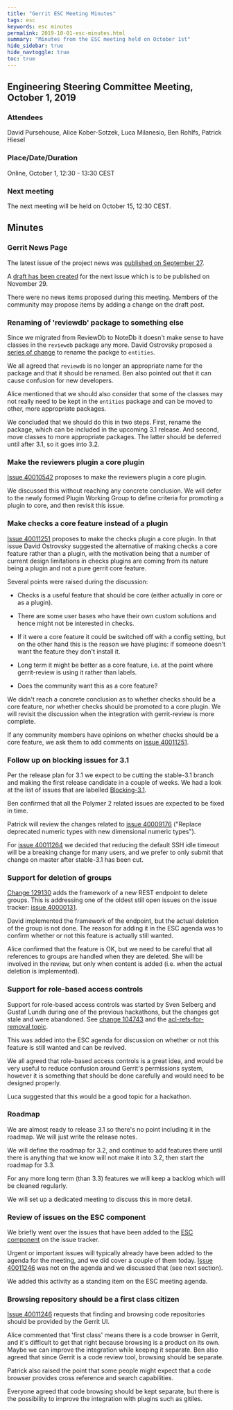 ```yaml
---
title: "Gerrit ESC Meeting Minutes"
tags: esc
keywords: esc minutes
permalink: 2019-10-01-esc-minutes.html
summary: "Minutes from the ESC meeting held on October 1st"
hide_sidebar: true
hide_navtoggle: true
toc: true
---
```


## Engineering Steering Committee Meeting, October 1, 2019

### Attendees

David Pursehouse, Alice Kober-Sotzek, Luca Milanesio, Ben Rohlfs, Patrick Hiesel

### Place/Date/Duration

Online, October 1, 12:30 - 13:30 CEST

### Next meeting

The next meeting will be held on October 15, 12:30 CEST.

## Minutes

### Gerrit News Page

The latest issue of the project news was
[published on September 27](https://www.gerritcodereview.com/2019-09-27-gerrit-news-aug-sep-2019.html).

A [draft has been created](https://gerrit-review.googlesource.com/c/homepage/+/239186)
for the next issue which is to be published on November 29.

There were no news items proposed during this meeting. Members of the community
may propose items by adding a change on the draft post.

### Renaming of 'reviewdb' package to something else

Since we migrated from ReviewDb to NoteDb it doesn't make sense to have
classes in the `reviewdb` package any more. David Ostrovsky proposed a
[series of change](https://gerrit-review.googlesource.com/q/topic:rename-reviewdb-package)
to rename the packge to `entities`.

We all agreed that `reviewdb` is no longer an appropriate name for the
package and that it should be renamed. Ben also pointed out that it can
cause confusion for new developers.

Alice mentioned that we should also consider that some of the classes may
not really need to be kept in the `entities` package and can be moved to
other, more appropriate packages.

We concluded that we should do this in two steps. First, rename the package,
which can be included in the upcoming 3.1 release. And second, move classes
to more appropriate packages.  The latter should be deferred until after 3.1,
so it goes into 3.2.

### Make the reviewers plugin a core plugin

[Issue 40010542](https://issues.gerritcodereview.com/issues/40010542)
proposes to make the reviewers plugin a core plugin.

We discussed this without reaching any concrete conclusion. We will defer
to the newly formed Plugin Working Group to define criteria for promoting
a plugin to core, and then revisit this issue.

### Make checks a core feature instead of a plugin

[Issue 40011251](https://issues.gerritcodereview.com/issues/40011251)
proposes to make the checks plugin a core plugin. In that issue David
Ostrovsky suggested the alternative of making checks a core feature
rather than a plugin, with the motivation being that a number of current
design limitations in checks plugins are coming from its nature being a
plugin and not a pure gerrit core feature.

Several points were raised during the discussion:

- Checks is a useful feature that should be core (either actually in core
or as a plugin).

- There are some user bases who have their own custom solutions and hence
might not be interested in checks.

- If it were a core feature it could be switched off with a config setting,
but on the other hand this is the reason we have plugins: if someone doesn't
want the feature they don't install it.

- Long term it might be better as a core feature, i.e. at the point where
gerrit-review is using it rather than labels.

- Does the community want this as a core feature?

We didn't reach a concrete conclusion as to whether checks should be a
core feature, nor whether checks should be promoted to a core plugin. We
will revisit the discussion when the integration with gerrit-review
is more complete.

If any community members have opinions on whether checks should be a
core feature, we ask them to add comments on
[issue 40011251](https://issues.gerritcodereview.com/issues/40011251).

### Follow up on blocking issues for 3.1

Per the release plan for 3.1 we expect to be cutting the stable-3.1 branch
and making the first release candidate in a couple of weeks. We had a look
at the list of issues that are labelled
[Blocking-3.1](https://issues.gerritcodereview.com/hotlists/5052213).

Ben confirmed that all the Polymer 2 related issues are expected to be fixed
in time.

Patrick will review the changes related to
[issue 40009176](https://issues.gerritcodereview.com/issues/40009176)
("Replace deprecated numeric types with new dimensional numeric types").

For [issue 40011264](https://issues.gerritcodereview.com/issues/40011264)
we decided that reducing the default SSH idle timeout will be a breaking
change for many users, and we prefer to only submit that change on master
after stable-3.1 has been cut.

### Support for deletion of groups

[Change 129130](https://gerrit-review.googlesource.com/c/gerrit/+/129130) adds
the framework of a new REST endpoint to delete groups. This is addressing one
of the oldest still open issues on the issue tracker:
[issue 40000131](https://issues.gerritcodereview.com/issues/40000131).

David implemented the framework of the endpoint, but the actual deletion
of the group is not done. The reason for adding it in the ESC agenda was
to confirm whether or not this feature is actually still wanted.

Alice confirmed that the feature is OK, but we need to be careful that all
references to groups are handled when they are deleted. She will be involved
in the review, but only when content is added (i.e. when the actual deletion
is implemented).

### Support for role-based access controls

Support for role-based access controls was started by Sven Selberg and
Gustaf Lundh during one of the previous hackathons, but the changes got stale
and were abandoned. See
[change 104743](https://gerrit-review.googlesource.com/c/gerrit/+/104743) and the
[acl-refs-for-removal topic](https://gerrit-review.googlesource.com/q/topic:acl-refs-for-removal).

This was added into the ESC agenda for discussion on whether or not this
feature is still wanted and can be revived.

We all agreed that role-based access controls is a great idea, and would
be very useful to reduce confusion around Gerrit's permissions system, however
it is something that should be done carefully and would need to be designed
properly.

Luca suggested that this would be a good topic for a hackathon.

### Roadmap

We are almost ready to release 3.1 so there's no point including it
in the roadmap. We will just write the release notes.

We will define the roadmap for 3.2, and continue to add features there
until there is anything that we know will not make it into 3.2, then
start the roadmap for 3.3.

For any more long term (than 3.3) features we will keep a backlog which will
be cleaned regularly.

We will set up a dedicated meeting to discuss this in more detail.

### Review of issues on the ESC component

We briefly went over the issues that have been added to the
[ESC component](https://issues.gerritcodereview.com/issues?q=status:open%20componentid:1371029)
on the issue tracker.

Urgent or important issues will typically already have been added to the agenda
for the meeting, and we did cover a couple of them today.
[Issue 40011246](https://issues.gerritcodereview.com/issues/40011246) was not
on the agenda and we discussed that (see next section).

We added this activity as a standing item on the ESC meeting agenda.

### Browsing repository should be a first class citizen

[Issue 40011246](https://issues.gerritcodereview.com/issues/40011246) requests
that finding and browsing code repositories should be provided by the Gerrit UI.

Alice commented that 'first class' means there is a code browser in Gerrit, and
it's difficult to get that right because browsing is a product on its own. Maybe
we can improve the integration while keeping it separate. Ben also agreed that
since Gerrit is a code review tool, browsing should be separate.

Patrick also raised the point that some people might expect that a code browser
provides cross reference and search capabilities.

Everyone agreed that code browsing should be kept separate, but there is the
possibility to improve the integration with plugins such as gitiles.
